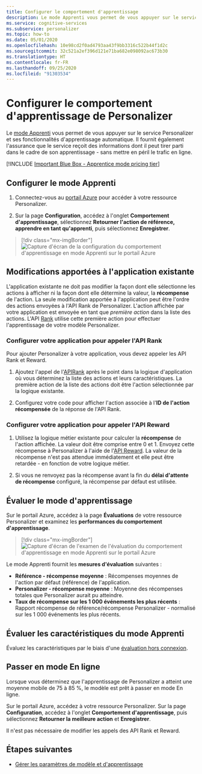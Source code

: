 ```yaml
---
title: Configurer le comportement d'apprentissage
description: Le mode Apprenti vous permet de vous appuyer sur le service Personalizer et ses fonctionnalités d'apprentissage automatique. Il fournit également des mesures indiquant que le service reçoit des informations dont il peut tirer parti dans le cadre de son apprentissage - sans mettre en péril le trafic en ligne.
ms.service: cognitive-services
ms.subservice: personalizer
ms.topic: how-to
ms.date: 05/01/2020
ms.openlocfilehash: 10e98cd2f0ad4793aa43f9bb3316c522b44f1d2c
ms.sourcegitcommit: 32c521a2ef396d121e71ba682e098092ac673b30
ms.translationtype: HT
ms.contentlocale: fr-FR
ms.lasthandoff: 09/25/2020
ms.locfileid: "91303534"
---
```

# <a name="configure-the-personalizer-learning-behavior"></a>Configurer le comportement d'apprentissage de Personalizer

Le [mode Apprenti](concept-apprentice-mode.md) vous permet de vous appuyer sur le service Personalizer et ses fonctionnalités d'apprentissage automatique. Il fournit également l'assurance que le service reçoit des informations dont il peut tirer parti dans le cadre de son apprentissage - sans mettre en péril le trafic en ligne.

[!INCLUDE [Important Blue Box - Apprentice mode pricing tier](./includes/important-apprentice-mode.md)]

## <a name="configure-apprentice-mode"></a>Configurer le mode Apprenti

1. Connectez-vous au [portail Azure](https://portal.azure.com) pour accéder à votre ressource Personalizer.

1. Sur la page **Configuration**, accédez à l'onglet **Comportement d'apprentissage**, sélectionnez **Retourner l'action de référence, apprendre en tant qu'apprenti**, puis sélectionnez **Enregistrer**.

> [!div class="mx-imgBorder"]
> ![Capture d'écran de la configuration du comportement d'apprentissage en mode Apprenti sur le portail Azure](media/settings/configure-learning-behavior-azure-portal.png)

## <a name="changes-to-the-existing-application"></a>Modifications apportées à l'application existante

L'application existante ne doit pas modifier la façon dont elle sélectionne les actions à afficher ni la façon dont elle détermine la valeur, la **récompense** de l'action. La seule modification apportée à l'application peut être l'ordre des actions envoyées à l'API Rank de Personalizer. L'action affichée par votre application est envoyée en tant que _première action_ dans la liste des actions. L'API [Rank](https://westus2.dev.cognitive.microsoft.com/docs/services/personalizer-api/operations/Rank) utilise cette première action pour effectuer l'apprentissage de votre modèle Personalizer.

### <a name="configure-your-application-to-call-the-rank-api"></a>Configurer votre application pour appeler l'API Rank

Pour ajouter Personalizer à votre application, vous devez appeler les API Rank et Reward.

1. Ajoutez l'appel de l'[API ​​Rank](https://westus2.dev.cognitive.microsoft.com/docs/services/personalizer-api/operations/Rank) après le point dans la logique d'application où vous déterminez la liste des actions et leurs caractéristiques. La première action de la liste des actions doit être l'action sélectionnée par la logique existante.

1. Configurez votre code pour afficher l'action associée à l'**ID de l'action récompensée** de la réponse de l'API Rank.

### <a name="configure-your-application-to-call-reward-api"></a>Configurer votre application pour appeler l'API Reward

1. Utilisez la logique métier existante pour calculer la **récompense** de l'action affichée. La valeur doit être comprise entre 0 et 1. Envoyez cette récompense à Personalizer à l'aide de l'[API Reward](https://westus2.dev.cognitive.microsoft.com/docs/services/personalizer-api/operations/Reward). La valeur de la récompense n'est pas attendue immédiatement et elle peut être retardée - en fonction de votre logique métier.

1. Si vous ne renvoyez pas la récompense avant la fin du **délai d'attente de récompense** configuré, la récompense par défaut est utilisée.

## <a name="evaluate-apprentice-mode"></a>Évaluer le mode d'apprentissage

Sur le portail Azure, accédez à la page **Évaluations** de votre ressource Personalizer et examinez les **performances du comportement d'apprentissage**.

> [!div class="mx-imgBorder"]
> ![Capture d'écran de l'examen de l'évaluation du comportement d'apprentissage en mode Apprenti sur le portail Azure](media/settings/evaluate-apprentice-mode.png)

Le mode Apprenti fournit les **mesures d'évaluation** suivantes :
* **Référence - récompense moyenne** :  Récompenses moyennes de l'action par défaut (référence) de l'application.
* **Personalizer - récompense moyenne** : Moyenne des récompenses totales que Personalizer aurait pu atteindre.
* **Taux de récompense sur les 1 000 événements les plus récents** : Rapport récompense de référence/récompense Personalizer - normalisé sur les 1 000 événements les plus récents.

## <a name="evaluate-apprentice-mode-features"></a>Évaluer les caractéristiques du mode Apprenti

Évaluez les caractéristiques par le biais d'une [évaluation hors connexion](how-to-offline-evaluation.md).

## <a name="switch-behavior-to-online-mode"></a>Passer en mode En ligne

Lorsque vous déterminez que l'apprentissage de Personalizer a atteint une moyenne mobile de 75 à 85 %, le modèle est prêt à passer en mode En ligne.

Sur le portail Azure, accédez à votre ressource Personalizer. Sur la page **Configuration**, accédez à l'onglet **Comportement d'apprentissage**, puis sélectionnez **Retourner la meilleure action** et **Enregistrer**.

Il n'est pas nécessaire de modifier les appels des API Rank et Reward.

## <a name="next-steps"></a>Étapes suivantes

* [Gérer les paramètres de modèle et d'apprentissage](how-to-manage-model.md)
